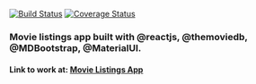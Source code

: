 [![Build Status](https://travis-ci.org/Easybuoy/reactmovieapp.svg?branch=develop)](https://travis-ci.org/Easybuoy/reactmovieapp)
[![Coverage Status](https://coveralls.io/repos/github/Easybuoy/reactmovieapp/badge.svg?branch=develop)](https://coveralls.io/github/Easybuoy/reactmovieapp?branch=develop)

<h3>Movie listings app built with @reactjs, @themoviedb, @MDBootstrap, @MaterialUI. </h3>

<h4>Link to work at: <a href="https://reactmovieapptmdb.herokuapp.com">Movie Listings App</a> </h2>
